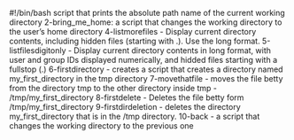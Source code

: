 #!/bin/bash
script that prints the absolute path name of the current working directory
2-bring_me_home: a script that changes the working directory to the user’s home directory
4-listmorefiles - Display current directory contents, including hidden files (starting with .). Use the long format.
5-listfilesdigitonly - Display current directory contents in long format, with user and group IDs displayed numerically, and hidded files starting with a fullstop (.)
6-firstdirectory - creates a script that creates a directory named my_first_directory in the tmp directory
7-movethatfile - moves the file betty from the directory tmp to the other directory inside tmp - /tmp/my_first_directory
8-firstdelete - Deletes the file betty form /tmp/my_first_directory
9-firstdirdeletion - deletes the directory my_first_directory that is in the /tmp directory.
10-back - a script that changes the working directory to the previous one
